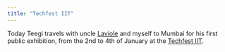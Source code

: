 ```yaml
---
title: "Techfest IIT"
---
```


Today Teegi travels with uncle [Laviole](http://jeremy.laviole.name) and myself to Mumbai for his first public exhibition, from the 2nd to 4th of January at the [Techfest IIT](http://www.techfest.org/).
